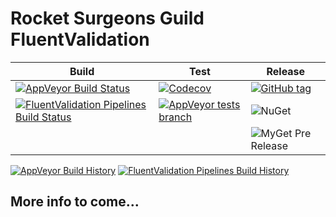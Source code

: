 # Rocket Surgeons Guild FluentValidation

| Build | Test | Release |
|---|---|---|
| [![AppVeyor Build Status](https://img.shields.io/appveyor/ci/RocketSurgeonsGuild/FluentValidation/master.svg?logo=appveyor&style=flat-square)](https://ci.appveyor.com/project/RocketSurgeonsGuild/FluentValidation) | [![Codecov](https://img.shields.io/codecov/c/gh/RocketSurgeonsGuild/FluentValidation/master.svg?style=flat-square)](https://codecov.io/gh/RocketSurgeonsGuild/FluentValidation?style=flat-square) | [![GitHub tag](https://img.shields.io/github/tag/RocketSurgeonsGuild/FluentValidation.svg?style=flat-square)](https://github.com/RocketSurgeonsGuild/FluentValidation/tags) |
| [![FluentValidation Pipelines Build Status](https://img.shields.io/vso/build/RocketSurgeonsGuild/Libraries/RSG.FluentValidation.svg?logo=visualstudiocode&style=flat-square)](https://rocketsurgeonsguild.visualstudio.com/Libraries/_build?definitionId=17)  | [![AppVeyor tests branch](https://img.shields.io/appveyor/tests/RocketSurgeonsGuild/FluentValidation/master.svg?style=flat-square)]() | ![NuGet](https://img.shields.io/nuget/v/Rocket.Surgery.Extensions.FluentValidation.svg) |
|   |   | ![MyGet Pre Release](https://img.shields.io/myget/rocket-surgeons-guild/vpre/Rocket.Surgery.FluentValidation.svg?logo=nuget&style=flat-square&label=myget) |
[![AppVeyor Build History](https://buildstats.info/appveyor/chart/RocketSurgeonsGuild/FluentValidation)](https://ci.appveyor.com/project/RocketSurgeonsGuild/FluentValidation/history)
[![FluentValidation Pipelines Build History](https://buildstats.info/azurepipelines/chart/RocketSurgeonsGuild/Libraries/17)](https://rocketsurgeonsguild.visualstudio.com/Libraries/_build?definitionId=17)

## More info to come...
